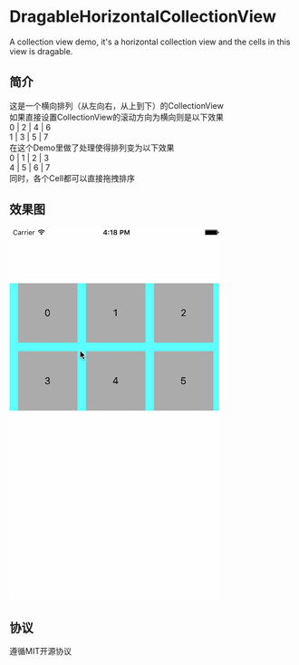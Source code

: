 # DragableHorizontalCollectionView
A collection view demo, it's a horizontal collection view and the cells in this view is dragable.

简介
---
这是一个横向排列（从左向右，从上到下）的CollectionView  
如果直接设置CollectionView的滚动方向为横向则是以下效果  
 0 | 2 | 4 | 6  
 1 | 3 | 5 | 7  
在这个Demo里做了处理使得排列变为以下效果  
 0 | 1 | 2 | 3  
 4 | 5 | 6 | 7  
同时，各个Cell都可以直接拖拽排序  

效果图
---
![demo](https://raw.githubusercontent.com/FlyKite/DragableHorizontalCollectionView/master/demo.gif)

协议
---
遵循MIT开源协议
